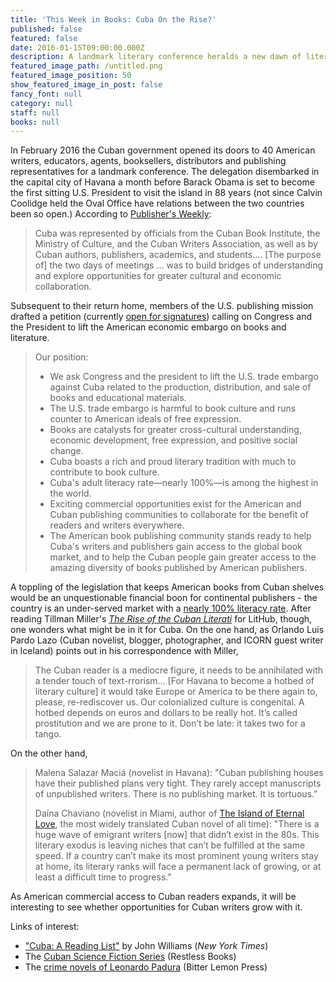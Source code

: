 ```yaml
---
title: 'This Week in Books: Cuba On the Rise?'
published: false
featured: false
date: 2016-01-15T09:00:00.000Z
description: A landmark literary conference heralds a new dawn of literary exchange between countries; will writers be left out in the cold?
featured_image_path: /untitled.png
featured_image_position: 50
show_featured_image_in_post: false
fancy_font: null
category: null
staff: null
books: null
---
```



In February 2016 the Cuban government opened its doors to 40 American writers, educators, agents, booksellers, distributors and publishing representatives for a landmark conference. The delegation disembarked in the capital city of Havana a month before Barack Obama is set to become the first sitting U.S. President to visit the island in 88 years (not since Calvin Coolidge held the Oval Office have relations between the two countries been so open.) According to [Publisher's Weekly](http://www.publishersweekly.com/pw/by-topic/international/international-book-news/article/69612-end-the-book-embargo-against-cuba.html):

> Cuba was represented by officials from the Cuban Book Institute, the Ministry of Culture, and the Cuban Writers Association, as well as by Cuban authors, publishers, academics, and students…. [The purpose of] the two days of meetings … was to build bridges of understanding and explore opportunities for greater cultural and economic collaboration.

Subsequent to their return home, members of the U.S. publishing mission drafted a petition (currently [open for signatures](https://petitions.whitehouse.gov//petition/end-book-embargo-against-cuba)) calling on Congress and the President to lift the American economic embargo on books and literature.

> Our position:
>
> * We ask Congress and the president to lift the U.S. trade embargo against Cuba related to the production, distribution, and sale of books and educational materials.
> * The U.S. trade embargo is harmful to book culture and runs counter to American ideals of free expression.
> * Books are catalysts for greater cross-cultural understanding, economic development, free expression, and positive social change.
> * Cuba boasts a rich and proud literary tradition with much to contribute to book culture.
> * Cuba's adult literacy rate—nearly 100%—is among the highest in the world.
> * Exciting commercial opportunities exist for the American and Cuban publishing communities to collaborate for the benefit of readers and writers everywhere.
> * The American book publishing community stands ready to help Cuba's writers and publishers gain access to the global book market, and to help the Cuban people gain greater access to the amazing diversity of books published by American publishers.

A toppling of the legislation that keeps American books from Cuban shelves would be an unquestionable financial boon for continental publishers - the country is an under-served market with a [nearly 100% literacy rate](http://www.independent.co.uk/news/world/americas/latin-lessons-what-can-we-learn-from-the-worldrsquos-most-ambitious-literacy-campaign-2124433.html). After reading Tillman Miller's *[The Rise of the Cuban Literati](http://lithub.com/the-rise-of-the-cuban-literati-in-sunshine-and-in-shadow/)* for LitHub, though, one wonders what might be in it for Cuba. On the one hand, as Orlando Luis Pardo Lazo (Cuban novelist, blogger, photographer, and ICORN guest writer in Iceland) points out in his correspondence with Miller,

> The Cuban reader is a mediocre figure, it needs to be annihilated with a tender touch of text-rrorism… [For Havana to become a hotbed of literary culture] it would take Europe or America to be there again to, please, re-rediscover us. Our colonialized culture is congenital. A hotbed depends on euros and dollars to be really hot. It’s called prostitution and we are prone to it. Don’t be late: it takes two for a tango.

On the other hand,

> Malena Salazar Maci&aacute; (novelist in Havana): "Cuban publishing houses have their published plans very tight. They rarely accept manuscripts of unpublished writers. There is no publishing market. It is tortuous."
>
> Da&iacute;na Chaviano (novelist in Miami, author of [The Island of Eternal Love](http://www.brooklinebooksmith-shop.com/book/9781594483790), the most widely translated Cuban novel of all time): "There is a huge wave of emigrant writers [now] that didn’t exist in the 80s. This literary exodus is leaving niches that can’t be fulfilled at the same speed. If a country can’t make its most prominent young writers stay at home, its literary ranks will face a permanent lack of growing, or at least a difficult time to progress."

As American commercial access to Cuban readers expands, it will be interesting to see whether opportunities for Cuban writers grow with it.

Links of interest:

* ["Cuba: A Reading List"](http://artsbeat.blogs.nytimes.com/2014/12/18/cuba-a-reading-list/) by John Williams (*New York Times*)
* The [Cuban Science Fiction Series](http://www.restlessbooks.com/cuban-science-fiction/) (Restless Books)
* The [crime novels of Leonardo Padura](http://www.bitterlemonpress.com/blogs/authors/19584707-leonardo-padura) (Bitter Lemon Press)
